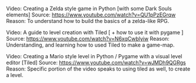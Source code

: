 Video: Creating a Zelda style game in Python [with some Dark Souls elements]
Source: https://www.youtube.com/watch?v=QU1pPzEGrqw
Reason: To understand how to build the basics of a zelda-like RPG.

Video: A guide to level creation with Tiled [ + how to use it with pygame ]
Source: https://www.youtube.com/watch?v=N6xqCwblyiw
Reason: Understanding, and learning how to used Tiled to make a game-map.

Video: Creating a Mario style level in Python / Pygame with a visual level editor [Tiled]
Source: https://www.youtube.com/watch?v=wJMDh9QGRgs
Reason: Specific portion of the video speaks to using tiled as well, to create a level. 